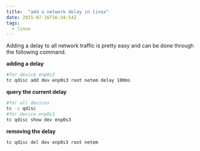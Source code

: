 ```yaml
---
title:  "add a network delay in linux"
date: 2015-07-16T16:34:54Z
tags: 
  - linux
---
```

Adding a delay to all network traffic is pretty easy and can be done through the following command.

**adding a delay**
```bash
#for device enp0s3
tc qdisc add dev enp0s3 root netem delay 100ms
```

**query the current delay**
```bash
#for all devices
tc -s qdisc
#for device enp0s3
tc qdisc show dev enp0s3
```

**removing the delay**
```bash
tc qdisc del dev enp0s3 root netem
```
